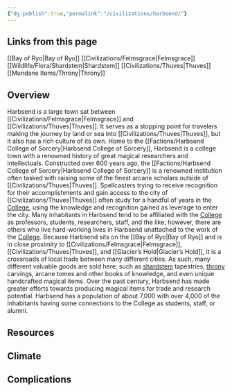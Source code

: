 ```yaml
---
{"dg-publish":true,"permalink":"/civilizations/harbsend/"}
---
```


## Links from this page
[[Bay of Ryo\|Bay of Ryo]]
[[Civilizations/Felmsgrace\|Felmsgrace]]
[[Wildlife/Flora/Shardstem\|Shardstem]]
[[Civilizations/Thuves\|Thuves]]
[[Mundane Items/Throny\|Throny]]
## Overview
Harbsend is a large town sat between [[Civilizations/Felmsgrace\|Felmsgrace]] and [[Civilizations/Thuves\|Thuves]]. It serves as a stopping point for travelers making the journey by land or sea into [[Civilizations/Thuves\|Thuves]], but it also has a rich culture of its own. Home to the [[Factions/Harbsend College of Sorcery\|Harbsend College of Sorcery]], Harbsend is a college town with a renowned history of great magical researchers and intellectuals. Constructed over 600 years ago, the [[Factions/Harbsend College of Sorcery\|Harbsend College of Sorcery]] is a renowned institution often tasked with raising some of the finest arcane scholars outside of [[Civilizations/Thuves\|Thuves]]. Spellcasters trying to receive recognition for their accomplishments and gain access to the city of [[Civilizations/Thuves\|Thuves]] often study for a handful of years in the [College](Harbsend%20College%20of%20Sorcery), using the knowledge and recognition gained as leverage to enter the city. Many inhabitants in Harbsend tend to be affiliated with the [College](Harbsend%20College%20of%20Sorcery) as professors, students, researchers, staff, and the like; however, there are others who live hard-working lives in Harbsend unattached to the work of the [College](Harbsend%20College%20of%20Sorcery). Because Harbsend sits on the [[Bay of Ryo\|Bay of Ryo]] and is in close proximity to [[Civilizations/Felmsgrace\|Felmsgrace]], [[Civilizations/Thuves\|Thuves]], and [[Glacier’s Hold\|Glacier’s Hold]], it is a crossroads of local trade between many different cities. As such, many different valuable goods are sold here, such as [shardstem](Shardstem) tapestries, [throny](Throny) carvings, arcane tomes and other books of knowledge, and even unique handcrafted magical items. Over the past century, Harbsend has made greater efforts towards producing magical items for trade and research potential. Harbsend has a population of about 7,000 with over 4,000 of the inhabitants having some connections to the College as students, staff, or alumni.
## Resources
## Climate
## Complications
